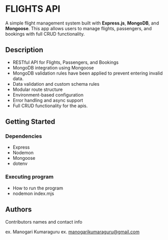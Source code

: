 # FLIGHTS API

A simple flight management system built with **Express.js**, **MongoDB**, and **Mongoose**. This app allows users to manage flights, passengers, and bookings with full CRUD functionality.

## Description

- RESTful API for Flights, Passengers, and Bookings
- MongoDB integration using Mongoose
- MongoDB validation rules have been applied to prevent entering invalid data.
- Data validation and custom schema rules
- Modular route structure
- Environment-based configuration
- Error handling and async support
- Full CRUD functionality for the apis.


## Getting Started

### Dependencies

* Express
* Nodemon
* Mongoose
* dotenv


### Executing program

* How to run the program
* nodemon index.mjs



## Authors

Contributors names and contact info

ex. Manogari Kumaraguru
ex. manogarikumaraguru@gmail.com




